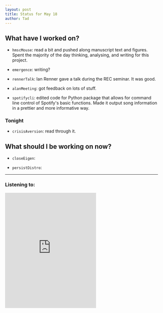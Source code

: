 ```yaml
---
layout: post 
title: Status for May 18 
author: Tad
---
```


## What have I worked on?

* `hmscMouse`: read a bit and pushed along manuscript text and figures. Spent the majority of the day thinking, analysing, and writing for this project. 

* `emergence`: writing?

* `rennerTalk`: Ian Renner gave a talk during the REC seminar. It was good. 

* `alanMeeting`: got feedback on lots of stuff.

* `spotifycli`: edited code for Python package that allows for command line control of Spotify's basic functions. Made it output song information in a prettier and more informative way. 



### Tonight

* `crisisAversion`: read through it. 






## What should I be working on now?

* `closeEigen`: 

* `persistDistro`:





--- 

### Listening to:

<iframe src='https://embed.spotify.com/?uri=spotify%3Atrack%3A7ofZgS5xDW0XodfjaXWvZG' width='300' height='380' frameborder='0' allowtransparency='true'></iframe>

<i class='fa fa-code' style='color:pink'></i>
